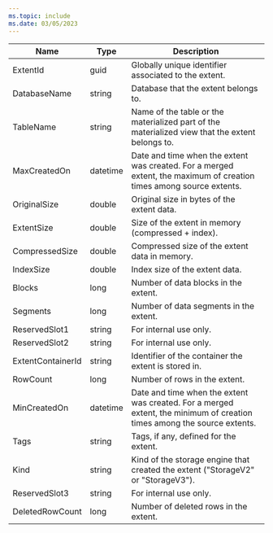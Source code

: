 ```yaml
---
ms.topic: include
ms.date: 03/05/2023
---
```


| Name              |Type      | Description                                                                                                                                                                                                          |
|-------------------|----------|----------------------------------------------------------------------------------------------------------------------------------------------------------------------------------------------------------------------|
| ExtentId          | guid     | Globally unique identifier associated to the extent.                                                                                                                                                                 |
| DatabaseName      | string   | Database that the extent belongs to.                                                                                                                                                                                 |
| TableName         | string   | Name of the table or the materialized part of the materialized view that the extent belongs to.                                                                                                                      |
| MaxCreatedOn      | datetime | Date and time when the extent was created. For a merged extent, the maximum of creation times among source extents.                                                                                                  |
| OriginalSize      | double   | Original size in bytes of the extent data.                                                                                                                                                                           |
| ExtentSize        | double   | Size of the extent in memory (compressed + index).                                                                                                                                                                   |
| CompressedSize    | double   | Compressed size of the extent data in memory.                                                                                                                                                                        |
| IndexSize         | double   | Index size of the extent data.                                                                                                                                                                                       |
| Blocks            | long     | Number of data blocks in the extent.                                                                                                                                                                                 |
| Segments          | long     | Number of data segments in the extent.                                                                                                                                                                               |
| ReservedSlot1     | string   | For internal use only.                                                                                                                                                                                               |
| ReservedSlot2     | string   | For internal use only.                                                                                                                                                                                               |
| ExtentContainerId | string   | Identifier of the container the extent is stored in.                                                                                                                                                                 |
| RowCount          | long     | Number of rows in the extent.                                                                                                                                                                                        |
| MinCreatedOn      | datetime | Date and time when the extent was created. For a merged extent, the minimum of creation times among the source extents.                                                                                              |
| Tags              | string   | Tags, if any, defined for the extent.                                                                                                                                                                                |
| Kind              | string   | Kind of the storage engine that created the extent ("StorageV2" or "StorageV3").                                                                                                                                     |
| ReservedSlot3     | string   | For internal use only.                                                                                                                                                                                               |
| DeletedRowCount   | long     | Number of deleted rows in the extent.                                                                                                                                                                                |
